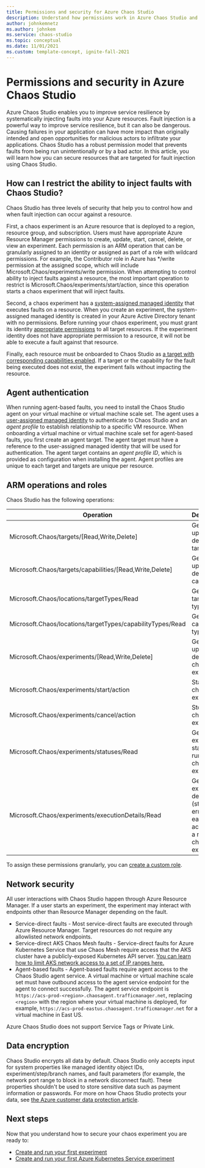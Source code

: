 ```yaml
---
title: Permissions and security for Azure Chaos Studio
description: Understand how permissions work in Azure Chaos Studio and how you can secure resources from accidental fault injection.
author: johnkemnetz
ms.author: johnkem
ms.service: chaos-studio
ms.topic: conceptual
ms.date: 11/01/2021
ms.custom: template-concept, ignite-fall-2021
---
```


# Permissions and security in Azure Chaos Studio

Azure Chaos Studio enables you to improve service resilience by systematically injecting faults into your Azure resources. Fault injection is a powerful way to improve service resilience, but it can also be dangerous. Causing failures in your application can have more impact than originally intended and open opportunities for malicious actors to infiltrate your applications. Chaos Studio has a robust permission model that prevents faults from being run unintentionally or by a bad actor. In this article, you will learn how you can secure resources that are targeted for fault injection using Chaos Studio.

## How can I restrict the ability to inject faults with Chaos Studio?

Chaos Studio has three levels of security that help you to control how and when fault injection can occur against a resource.

First, a chaos experiment is an Azure resource that is deployed to a region, resource group, and subscription. Users must have appropriate Azure Resource Manager permissions to create, update, start, cancel, delete, or view an experiment. Each permission is an ARM operation that can be granularly assigned to an identity or assigned as part of a role with wildcard permissions. For example, the Contributor role in Azure has */write permission at the assigned scope, which will include Microsoft.Chaos/experiments/write permission. When attempting to control ability to inject faults against a resource, the most important operation to restrict is Microsoft.Chaos/experiments/start/action, since this operation starts a chaos experiment that will inject faults.

Second, a chaos experiment has a [system-assigned managed identity](../active-directory/managed-identities-azure-resources/overview.md) that executes faults on a resource. When you create an experiment, the system-assigned managed identity is created in your Azure Active Directory tenant with no permissions. Before running your chaos experiment, you must grant its identity [appropriate permissions](chaos-studio-fault-providers.md) to all target resources. If the experiment identity does not have appropriate permission to a resource, it will not be able to execute a fault against that resource.

Finally, each resource must be onboarded to Chaos Studio as [a target with corresponding capabilities enabled](chaos-studio-targets-capabilities.md). If a target or the capability for the fault being executed does not exist, the experiment fails without impacting the resource.

## Agent authentication

When running agent-based faults, you need to install the Chaos Studio agent on your virtual machine or virtual machine scale set. The agent uses a [user-assigned managed identity](../active-directory/managed-identities-azure-resources/overview.md) to authenticate to Chaos Studio and an *agent profile* to establish relationship to a specific VM resource. When onboarding a virtual machine or virtual machine scale set for agent-based faults, you first create an agent target. The agent target must have a reference to the user-assigned managed identity that will be used for authentication. The agent target contains an *agent profile ID*, which is provided as configuration when installing the agent. Agent profiles are unique to each target and targets are unique per resource.

## ARM operations and roles

Chaos Studio has the following operations:

| Operation | Description |
| -- | -- |
| Microsoft.Chaos/targets/[Read,Write,Delete] | Get, create, update, or delete a target. |
| Microsoft.Chaos/targets/capabilities/[Read,Write,Delete] | Get, create, update, or delete a capability. |
| Microsoft.Chaos/locations/targetTypes/Read | Get all target types. |
| Microsoft.Chaos/locations/targetTypes/capabilityTypes/Read | Get all capability types. |
| Microsoft.Chaos/experiments/[Read,Write,Delete] | Get, create, update, or delete a chaos experiment. |
| Microsoft.Chaos/experiments/start/action | Start a chaos experiment. |
| Microsoft.Chaos/experiments/cancel/action | Stop a chaos experiment. |
| Microsoft.Chaos/experiments/statuses/Read | Get the execution status for a run of a chaos experiment. |
| Microsoft.Chaos/experiments/executionDetails/Read | Get the execution details (status and errors for each action) for a run of a chaos experiment. |

To assign these permissions granularly, you can [create a custom role](../role-based-access-control/custom-roles.md).

## Network security

All user interactions with Chaos Studio happen through Azure Resource Manager. If a user starts an experiment, the experiment may interact with endpoints other than Resource Manager depending on the fault.
* Service-direct faults - Most service-direct faults are executed through Azure Resource Manager. Target resources do not require any allowlisted network endpoints.
* Service-direct AKS Chaos Mesh faults - Service-direct faults for Azure Kubernetes Service that use Chaos Mesh require access that the AKS cluster have a publicly-exposed Kubernetes API server. [You can learn how to limit AKS network access to a set of IP ranges here.](../aks/api-server-authorized-ip-ranges.md)
* Agent-based faults - Agent-based faults require agent access to the Chaos Studio agent service. A virtual machine or virtual machine scale set must have outbound access to the agent service endpoint for the agent to connect successfully. The agent service endpoint is `https://acs-prod-<region>.chaosagent.trafficmanager.net`, replacing `<region>` with the region where your virtual machine is deployed, for example, `https://acs-prod-eastus.chaosagent.trafficmanager.net` for a virtual machine in East US.

Azure Chaos Studio does not support Service Tags or Private Link.

## Data encryption

Chaos Studio encrypts all data by default. Chaos Studio only accepts input for system properties like managed identity object IDs, experiment/step/branch names, and fault parameters (for example, the network port range to block in a network disconnect fault). These properties shouldn't be used to store sensitive data such as payment information or passwords. For more on how Chaos Studio protects your data, see [the Azure customer data protection article](../security/fundamentals/protection-customer-data.md).

## Next steps
Now that you understand how to secure your chaos experiment you are ready to:
- [Create and run your first experiment](chaos-studio-tutorial-service-direct-portal.md)
- [Create and run your first Azure Kubernetes Service experiment](chaos-studio-tutorial-aks-portal.md)

